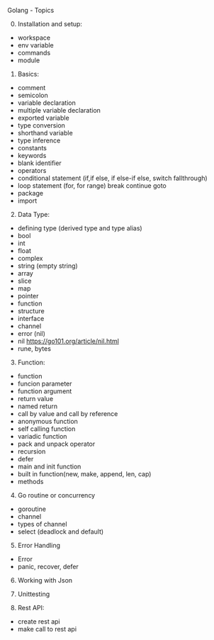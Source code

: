Golang - Topics

0. Installation and setup:
  - workspace
  - env variable
  - commands
  - module

1. Basics:
  - comment
  - semicolon
  - variable declaration
  - multiple variable declaration
  - exported variable
  - type conversion
  - shorthand variable
  - type inference
  - constants
  - keywords
  - blank identifier
  - operators
  - conditional statement (if,if else, if else-if else, switch fallthrough)
  - loop statement (for, for range) break continue goto
  - package
  - import

2. Data Type:
  - defining type (derived type and type alias)
  - bool
  - int
  - float
  - complex
  - string (empty string)
  - array
  - slice
  - map
  - pointer
  - function
  - structure
  - interface
  - channel
  - error (nil)
  - nil https://go101.org/article/nil.html
  - rune, bytes

3. Function:
  - function
  - funcion parameter
  - function argument
  - return value
  - named return
  - call by value and call by reference
  - anonymous function
  - self calling function
  - variadic function
  - pack and unpack operator
  - recursion
  - defer
  - main and init function
  - built in function(new, make, append, len, cap)
  - methods

4. Go routine or concurrency
  - goroutine
  - channel
  - types of channel
  - select (deadlock and default)
  
5. Error Handling
  - Error
  - panic, recover, defer
  
6. Working with Json

7. Unittesting

8. Rest API:
  - create rest api
  - make call to rest api
